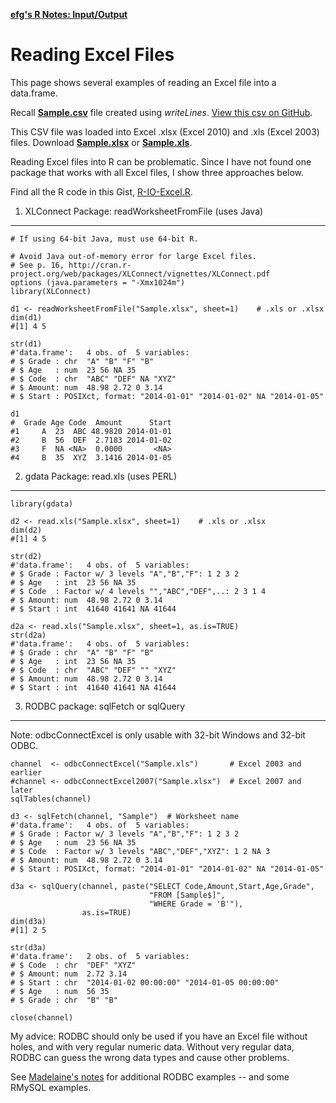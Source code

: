 [**efg's R Notes:  Input/Output**](../index.html)

Reading Excel Files
===================

This page shows several examples of reading an Excel file into a data.frame.

Recall [**Sample.csv**](Sample.csv) file created using *writeLines*.  [View this csv on GitHub](https://github.com/EarlGlynn/earlglynn.github.io/blob/master/R/input-output/readcsv-writecsv/Sample.csv).

This CSV file was loaded into Excel .xlsx (Excel 2010) and .xls (Excel 2003) files.  Download [**Sample.xlsx**](Sample.xlsx) or [**Sample.xls**](Sample.xls).

Reading Excel files into R can be problematic.  Since I have not found one package that works with all Excel files, I show three approaches below.

Find all the R code in this Gist, [R-IO-Excel.R](https://gist.github.com/EarlGlynn/8487321).

1. XLConnect Package: readWorksheetFromFile (uses Java)
-------------------------------------------------------

```
# If using 64-bit Java, must use 64-bit R.

# Avoid Java out-of-memory error for large Excel files.
# See p. 16, http://cran.r-project.org/web/packages/XLConnect/vignettes/XLConnect.pdf
options (java.parameters = "-Xmx1024m")
library(XLConnect)

d1 <- readWorksheetFromFile("Sample.xlsx", sheet=1)    # .xls or .xlsx
dim(d1)
#[1] 4 5

str(d1)
#'data.frame':   4 obs. of  5 variables:
# $ Grade : chr  "A" "B" "F" "B"
# $ Age   : num  23 56 NA 35
# $ Code  : chr  "ABC" "DEF" NA "XYZ"
# $ Amount: num  48.98 2.72 0 3.14
# $ Start : POSIXct, format: "2014-01-01" "2014-01-02" NA "2014-01-05"

d1
#  Grade Age Code  Amount      Start
#1     A  23  ABC 48.9820 2014-01-01
#2     B  56  DEF  2.7183 2014-01-02
#3     F  NA <NA>  0.0000       <NA>
#4     B  35  XYZ  3.1416 2014-01-05
```

2. gdata Package: read.xls (uses PERL)
--------------------------------------

```
library(gdata)

d2 <- read.xls("Sample.xlsx", sheet=1)    # .xls or .xlsx
dim(d2)
#[1] 4 5

str(d2)
#'data.frame':   4 obs. of  5 variables:
# $ Grade : Factor w/ 3 levels "A","B","F": 1 2 3 2
# $ Age   : int  23 56 NA 35
# $ Code  : Factor w/ 4 levels "","ABC","DEF",..: 2 3 1 4
# $ Amount: num  48.98 2.72 0 3.14
# $ Start : int  41640 41641 NA 41644

d2a <- read.xls("Sample.xlsx", sheet=1, as.is=TRUE)
str(d2a)
#'data.frame':   4 obs. of  5 variables:
# $ Grade : chr  "A" "B" "F" "B"
# $ Age   : int  23 56 NA 35
# $ Code  : chr  "ABC" "DEF" "" "XYZ"
# $ Amount: num  48.98 2.72 0 3.14
# $ Start : int  41640 41641 NA 41644
```

3. RODBC package:  sqlFetch or sqlQuery
---------------------------------------

Note:  odbcConnectExcel is only usable with 32-bit Windows and 32-bit ODBC.

```
channel  <- odbcConnectExcel("Sample.xls")       # Excel 2003 and earlier
#channel <- odbcConnectExcel2007("Sample.xlsx")  # Excel 2007 and later
sqlTables(channel)

d3 <- sqlFetch(channel, "Sample")  # Worksheet name
#'data.frame':   4 obs. of  5 variables:
# $ Grade : Factor w/ 3 levels "A","B","F": 1 2 3 2
# $ Age   : num  23 56 NA 35
# $ Code  : Factor w/ 3 levels "ABC","DEF","XYZ": 1 2 NA 3
# $ Amount: num  48.98 2.72 0 3.14
# $ Start : POSIXct, format: "2014-01-01" "2014-01-02" NA "2014-01-05"

d3a <- sqlQuery(channel, paste("SELECT Code,Amount,Start,Age,Grade",
                               "FROM [Sample$]",
                               "WHERE Grade = 'B'"),
                as.is=TRUE)
dim(d3a)
#[1] 2 5

str(d3a)
#'data.frame':   2 obs. of  5 variables:
# $ Code  : chr  "DEF" "XYZ"
# $ Amount: num  2.72 3.14
# $ Start : chr  "2014-01-02 00:00:00" "2014-01-05 00:00:00"
# $ Age   : num  56 35
# $ Grade : chr  "B" "B"

close(channel)
```

My advice:  RODBC should only be used if you have an Excel file without holes, and with very regular numeric data. Without very regular data, RODBC can guess the wrong data types and cause other problems.

See [Madelaine's notes](http://research.stowers-institute.org/mcm/rmysql.html) for additional RODBC examples -- and some RMySQL examples.

